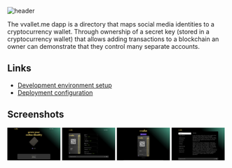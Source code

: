 ![header](https://user-images.githubusercontent.com/5853428/169042878-6f2088c1-0259-4a2b-a729-06752b71643e.png)


The vvallet.me dapp is a directory that maps social media identities to a cryptocurrency wallet. Through ownership of a secret key (stored in a cryptocurrency wallet) that allows adding transactions to a blockchain an owner can demonstrate that they control many separate accounts.

## Links
- [Development environment setup](./docs/Environment_Setup.md)
- [Deployment configuration](./docs/Deployment.md)

## Screenshots
<img src="/docs/screenshots/homepage.png" width="24%"></img>
<img src="/docs/screenshots/profile.png" width="24%"></img>
<img src="/docs/screenshots/registration.png" width="24%"></img>
<img src="/docs/screenshots/docs.png" width="24%"></img>
